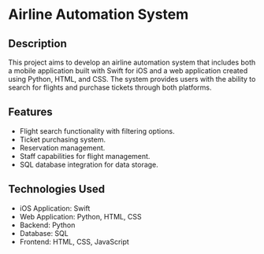 # Airline Automation System

## Description
This project aims to develop an airline automation system that includes both a mobile application built with Swift for iOS and a web application created using Python, HTML, and CSS. The system provides users with the ability to search for flights and purchase tickets through both platforms.

## Features
- Flight search functionality with filtering options.
- Ticket purchasing system.
- Reservation management.
- Staff capabilities for flight management.
- SQL database integration for data storage.

## Technologies Used
- iOS Application: Swift
- Web Application: Python, HTML, CSS
- Backend: Python
- Database: SQL
- Frontend: HTML, CSS, JavaScript
